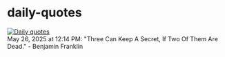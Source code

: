 # daily-quotes
[![Daily quotes](https://github.com/ceepu8/daily-quotes/actions/workflows/daily-quote.yml/badge.svg)](https://github.com/ceepu8/daily-quotes/actions/workflows/daily-quote.yml)<br/>
May 26, 2025 at 12:14 PM: "Three Can Keep A Secret, If Two Of Them Are Dead." - Benjamin Franklin
